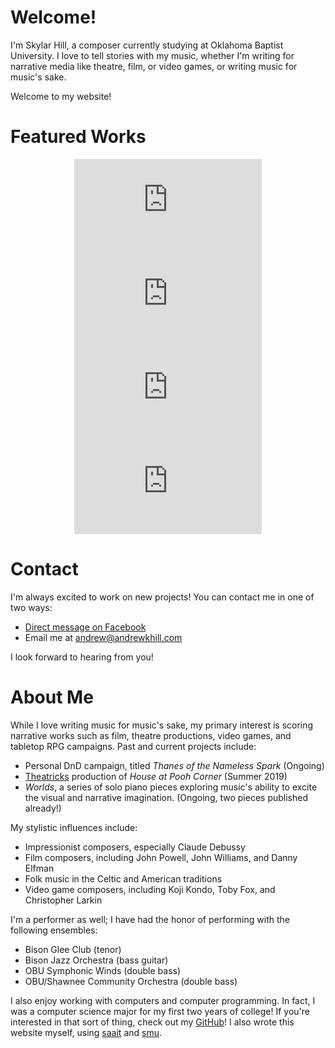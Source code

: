 Welcome!
========
I'm Skylar Hill, a composer currently studying at Oklahoma Baptist University.
I love to tell stories with my music, whether I'm writing for narrative media like theatre, film, or video games,
or writing music for music's sake.

Welcome to my website!

Featured Works
==============
<center>
<iframe class="image fit" src="https://www.youtube.com/embed/CDst5Mw0Tdw" frameborder="0" allow="accelerometer; autoplay; encrypted-media; gyroscope; picture-in-picture" allowfullscreen></iframe>
<iframe class="image fit" src="https://www.youtube.com/embed/Nu0Ac7mtOOc" frameborder="0" allow="accelerometer; autoplay; encrypted-media; gyroscope; picture-in-picture" allowfullscreen></iframe>
<iframe class="image fit" src="https://www.youtube.com/embed/2Qh0R5XheyY" frameborder="0" allow="accelerometer; autoplay; encrypted-media; gyroscope; picture-in-picture" allowfullscreen></iframe>
<iframe class = "image fit" src="https://www.youtube.com/embed/rkuuDhSVE6k" frameborder="0" allow="accelerometer; autoplay; encrypted-media; gyroscope; picture-in-picture" allowfullscreen></iframe>
</center>

Contact
=======
I'm always excited to work on new projects!
You can contact me in one of two ways:
- [Direct message on Facebook](https://facebook.com/ahillcomposer)
- Email me at andrew@andrewkhill.com

I look forward to hearing from you!

About Me
========
While I love writing music for music's sake, my primary interest is scoring narrative works
such as film, theatre productions, video games, and tabletop RPG campaigns.
Past and current projects include:
- Personal DnD campaign, titled *Thanes of the Nameless Spark* (Ongoing)
- [Theatricks](https://www.theatricks.org/) production of *House at Pooh Corner* (Summer 2019)
- *Worlds*, a series of solo piano pieces exploring music's ability to excite
  the visual and narrative imagination. (Ongoing, two pieces published already!)

My stylistic influences include:
- Impressionist composers, especially Claude Debussy
- Film composers, including John Powell, John Williams, and Danny Elfman
- Folk music in the Celtic and American traditions
- Video game composers, including Koji Kondo, Toby Fox, and Christopher Larkin

I'm a performer as well; I have had the honor of performing with the following ensembles:
- Bison Glee Club (tenor)
- Bison Jazz Orchestra (bass guitar)
- OBU Symphonic Winds (double bass)
- OBU/Shawnee Community Orchestra (double bass)

I also enjoy working with computers and computer programming.
In fact, I was a computer science major for my first two years of college!
If you're interested in that sort of thing, check out my [GitHub](https://github.com/stellarskylark)!
I also wrote this website myself,
using [saait](https://codemadness.org/saait.html) and [smu](https://github.com/Gottox/smu).
